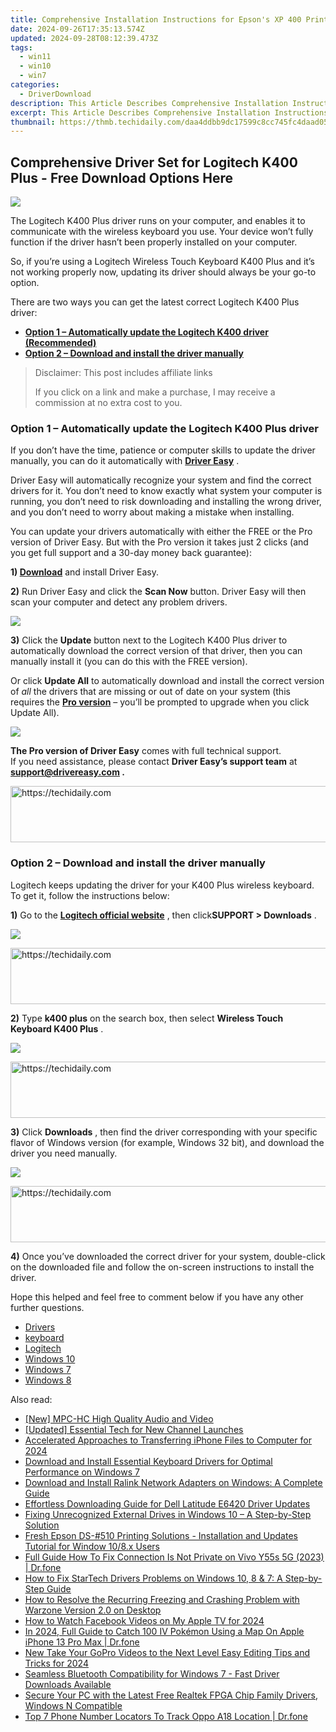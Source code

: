 ```yaml
---
title: Comprehensive Installation Instructions for Epson's XP 400 Printer Drivers
date: 2024-09-26T17:35:13.574Z
updated: 2024-09-28T08:12:39.473Z
tags:
  - win11
  - win10
  - win7
categories:
  - DriverDownload
description: This Article Describes Comprehensive Installation Instructions for Epson's XP 400 Printer Drivers
excerpt: This Article Describes Comprehensive Installation Instructions for Epson's XP 400 Printer Drivers
thumbnail: https://thmb.techidaily.com/daa4ddbb9dc17599c8cc745fc4daad052ccf0ddb620b28a0347c7de8e4fb4249.jpg
---
```


## Comprehensive Driver Set for Logitech K400 Plus - Free Download Options Here

![](https://images.drivereasy.com/wp-content/uploads/2019/12/2019-12-23_11-07-44-1.jpg)

 The Logitech K400 Plus driver runs on your computer, and enables it to communicate with the wireless keyboard you use. Your device won’t fully function if the driver hasn’t been properly installed on your computer.

 So, if you’re using a Logitech Wireless Touch Keyboard K400 Plus and it’s not working properly now, updating its driver should always be your go-to option.

 There are two ways you can get the latest correct Logitech K400 Plus driver:

* **[Option 1 – Automatically update the Logitech K400 driver (Recommended)](https://www.drivereasy.com/knowledge/how-to-fix-logitech-k400-plus-driver-issues/#a)**
* **[Option 2 – Download and install the driver manually](https://tools.techidaily.com/drivereasy/download/)**

>  Disclaimer: This post includes affiliate links
>
>  If you click on a link and make a purchase, I may receive a commission at no extra cost to you.
>

### Option 1 – Automatically update the Logitech K400 Plus driver

 If you don’t have the time, patience or computer skills to update the driver manually, you can do it automatically with **[Driver Easy](https://tools.techidaily.com/drivereasy/download/)**  .

 Driver Easy will automatically recognize your system and find the correct drivers for it. You don’t need to know exactly what system your computer is running, you don’t need to risk downloading and installing the wrong driver, and you don’t need to worry about making a mistake when installing.

 You can update your drivers automatically with either the FREE or the Pro version of Driver Easy. But with the Pro version it takes just 2 clicks (and you get full support and a 30-day money back guarantee):

 **1) [Download](https://tools.techidaily.com/drivereasy/download/)**  and install Driver Easy.

**2)** Run Driver Easy and click the **Scan Now** button. Driver Easy will then scan your computer and detect any problem drivers.

![](https://images.drivereasy.com/wp-content/uploads/2019/12/2019-12-23_11-06-16-1.jpg)

**3)**  Click the **Update**  button next to the Logitech K400 Plus driver to automatically download the correct version of that driver, then you can manually install it (you can do this with the FREE version).

 Or click **Update All** to automatically download and install the correct version of _all_  the drivers that are missing or out of date on your system (this requires the **[Pro version](https://tools.techidaily.com/drivereasy/download/)**  – you’ll be prompted to upgrade when you click Update All).

![](https://images.drivereasy.com/wp-content/uploads/2019/12/2019-10-29_14-17-46-3.jpg)

**The Pro version of Driver Easy** comes with full technical support.  
 If you need assistance, please contact **Driver Easy’s support team** at **[support@drivereasy.com](https://tools.techidaily.com/drivereasy/download/) .**

<!-- affiliate ads begin -->
<a href="https://appsumo.8odi.net/c/5597632/2111968/7443" target="_top" id="2111968">
  <img src="//a.impactradius-go.com/display-ad/7443-2111968" border="0" alt="https://techidaily.com" width="728" height="90"/>
</a>
<img height="0" width="0" src="https://appsumo.8odi.net/i/5597632/2111968/7443" style="position:absolute;visibility:hidden;" border="0" />
<!-- affiliate ads end -->

### Option 2 – Download and install the driver manually

 Logitech keeps updating the driver for your K400 Plus wireless keyboard. To get it, follow the instructions below:

**1)** Go to the **[Logitech official website](https://tools.techidaily.com/drivereasy/download/)**  , then click**SUPPORT > Downloads** .

![](https://images.drivereasy.com/wp-content/uploads/2020/01/2020-01-18_12-14-26-4.jpg)

<!-- affiliate ads begin -->
<a href="https://bluettiit.sjv.io/c/5597632/2148129/17093" target="_top" id="2148129">
  <img src="//a.impactradius-go.com/display-ad/17093-2148129" border="0" alt="https://techidaily.com" width="728" height="90"/>
</a>
<img height="0" width="0" src="https://bluettiit.sjv.io/i/5597632/2148129/17093" style="position:absolute;visibility:hidden;" border="0" />
<!-- affiliate ads end -->

**2)**  Type **k400 plus**  on the search box, then select **Wireless Touch Keyboard K400 Plus** .

![](https://images.drivereasy.com/wp-content/uploads/2019/12/2019-12-23_11-12-04-1024x386.jpg)

<!-- affiliate ads begin -->
<a href="https://ephamedtechinc.pxf.io/c/5597632/2137216/26400" target="_top" id="2137216">
  <img src="//a.impactradius-go.com/display-ad/26400-2137216" border="0" alt="https://techidaily.com" width="728" height="90"/>
</a>
<img height="0" width="0" src="https://ephamedtechinc.pxf.io/i/5597632/2137216/26400" style="position:absolute;visibility:hidden;" border="0" />
<!-- affiliate ads end -->

**3)**  Click **Downloads** , then find the driver corresponding with your specific flavor of Windows version (for example, Windows 32 bit), and download the driver you need manually.

![](https://images.drivereasy.com/wp-content/uploads/2019/12/2019-12-23_11-11-02-1024x800.jpg)

<!-- affiliate ads begin -->
<a href="https://wigfever.sjv.io/c/5597632/2014854/22899" target="_top" id="2014854">
  <img src="//a.impactradius-go.com/display-ad/22899-2014854" border="0" alt="https://techidaily.com" width="728" height="90"/>
</a>
<img height="0" width="0" src="https://wigfever.sjv.io/i/5597632/2014854/22899" style="position:absolute;visibility:hidden;" border="0" />
<!-- affiliate ads end -->

**4)**  Once you’ve downloaded the correct driver for your system, double-click on the downloaded file and follow the on-screen instructions to install the driver.

 Hope this helped and feel free to comment below if you have any other further questions.

* [Drivers](https://tools.techidaily.com/drivereasy/download/)
* [keyboard](https://tools.techidaily.com/drivereasy/download/)
* [Logitech](https://tools.techidaily.com/drivereasy/download/)
* [Windows 10](https://tools.techidaily.com/drivereasy/download/)
* [Windows 7](https://tools.techidaily.com/drivereasy/download/)
* [Windows 8](https://tools.techidaily.com/drivereasy/download/)

<ins class="adsbygoogle"
     style="display:block"
     data-ad-format="autorelaxed"
     data-ad-client="ca-pub-7571918770474297"
     data-ad-slot="1223367746"></ins>

<ins class="adsbygoogle"
     style="display:block"
     data-ad-client="ca-pub-7571918770474297"
     data-ad-slot="8358498916"
     data-ad-format="auto"
     data-full-width-responsive="true"></ins>

<span class="atpl-alsoreadstyle">Also read:</span>
<div><ul>
<li><a href="https://extra-support.techidaily.com/new-mpc-hc-high-quality-audio-and-video/"><u>[New] MPC-HC High Quality Audio and Video</u></a></li>
<li><a href="https://youtube-video-recordings.techidaily.com/updated-essential-tech-for-new-channel-launches/"><u>[Updated] Essential Tech for New Channel Launches</u></a></li>
<li><a href="https://extra-tips.techidaily.com/accelerated-approaches-to-transferring-iphone-files-to-computer-for-2024/"><u>Accelerated Approaches to Transferring iPhone Files to Computer for 2024</u></a></li>
<li><a href="https://win-amazing.techidaily.com/download-and-install-essential-keyboard-drivers-for-optimal-performance-on-windows-7/"><u>Download and Install Essential Keyboard Drivers for Optimal Performance on Windows 7</u></a></li>
<li><a href="https://win-amazing.techidaily.com/download-and-install-ralink-network-adapters-on-windows-a-complete-guide/"><u>Download and Install Ralink Network Adapters on Windows: A Complete Guide</u></a></li>
<li><a href="https://win-amazing.techidaily.com/effortless-downloading-guide-for-dell-latitude-e6420-driver-updates/"><u>Effortless Downloading Guide for Dell Latitude E6420 Driver Updates</u></a></li>
<li><a href="https://win-amazing.techidaily.com/fixing-unrecognized-external-drives-in-windows-10-a-step-by-step-solution/"><u>Fixing Unrecognized External Drives in Windows 10 – A Step-by-Step Solution</u></a></li>
<li><a href="https://win-amazing.techidaily.com/fresh-epson-ds-510-printing-solutions-installation-and-updates-tutorial-for-window-108x-users/"><u>Fresh Epson DS-#510 Printing Solutions - Installation and Updates Tutorial for Window 10/8.x Users</u></a></li>
<li><a href="https://howto.techidaily.com/full-guide-how-to-fix-connection-is-not-private-on-vivo-y55s-5g-2023-drfone-by-drfone-fix-android-problems-fix-android-problems/"><u>Full Guide How To Fix Connection Is Not Private on Vivo Y55s 5G (2023) | Dr.fone</u></a></li>
<li><a href="https://win-amazing.techidaily.com/how-to-fix-startech-drivers-problems-on-windows-10-8-and-7-a-step-by-step-guide/"><u>How to Fix StarTech Drivers Problems on Windows 10, 8 & 7: A Step-by-Step Guide</u></a></li>
<li><a href="https://win-solutions.techidaily.com/how-to-resolve-the-recurring-freezing-and-crashing-problem-with-warzone-version-20-on-desktop/"><u>How to Resolve the Recurring Freezing and Crashing Problem with Warzone Version 2.0 on Desktop</u></a></li>
<li><a href="https://facebook-video-content.techidaily.com/how-to-watch-facebook-videos-on-my-apple-tv-for-2024/"><u>How to Watch Facebook Videos on My Apple TV for 2024</u></a></li>
<li><a href="https://ios-pokemon-go.techidaily.com/in-2024-full-guide-to-catch-100-iv-pokemon-using-a-map-on-apple-iphone-13-pro-max-drfone-by-drfone-virtual-ios/"><u>In 2024, Full Guide to Catch 100 IV Pokémon Using a Map On Apple iPhone 13 Pro Max | Dr.fone</u></a></li>
<li><a href="https://ai-video-tools.techidaily.com/new-take-your-gopro-videos-to-the-next-level-easy-editing-tips-and-tricks-for-2024/"><u>New Take Your GoPro Videos to the Next Level Easy Editing Tips and Tricks for 2024</u></a></li>
<li><a href="https://win-amazing.techidaily.com/1722958079415-seamless-bluetooth-compatibility-for-windows-7-fast-driver-downloads-available/"><u>Seamless Bluetooth Compatibility for Windows 7 - Fast Driver Downloads Available</u></a></li>
<li><a href="https://win-amazing.techidaily.com/secure-your-pc-with-the-latest-free-realtek-fpga-chip-family-drivers-windows-n-compatible/"><u>Secure Your PC with the Latest Free Realtek FPGA Chip Family Drivers, Windows N Compatible</u></a></li>
<li><a href="https://android-location-track.techidaily.com/top-7-phone-number-locators-to-track-oppo-a18-location-drfone-by-drfone-virtual-android/"><u>Top 7 Phone Number Locators To Track Oppo A18 Location | Dr.fone</u></a></li>
</ul></div>

